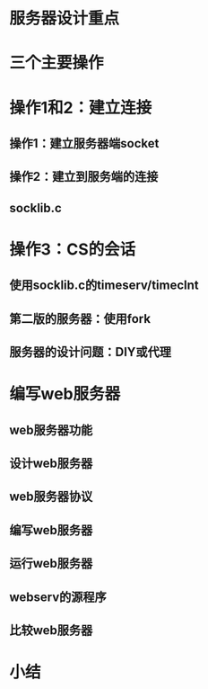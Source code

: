 
# 服务器设计重点

# 三个主要操作

# 操作1和2：建立连接

## 操作1：建立服务器端socket

## 操作2：建立到服务端的连接

## socklib.c

# 操作3：CS的会话

## 使用socklib.c的timeserv/timeclnt

## 第二版的服务器：使用fork

## 服务器的设计问题：DIY或代理

# 编写web服务器

## web服务器功能

## 设计web服务器

## web服务器协议

## 编写web服务器

## 运行web服务器

## webserv的源程序

## 比较web服务器

# 小结
